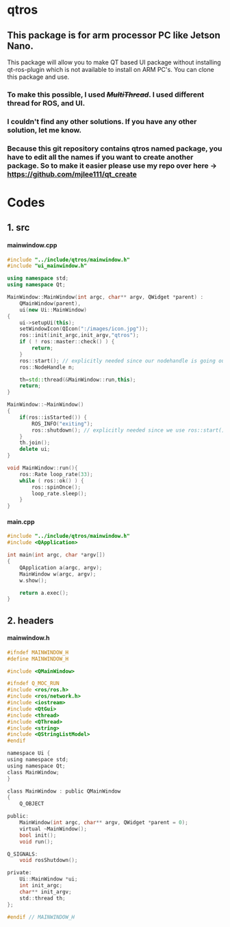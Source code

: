 # qtros
## This package is for arm processor PC like Jetson Nano.
This package will allow you to make QT based UI package without installing qt-ros-plugin which is not available to install on ARM PC's.
You can clone this package and use. 

### To make this possible, I used ~~_MultiThread_~~. I used different thread for ROS, and UI.
### I couldn't find any other solutions. If you have any other solution, let me know.
### Because this git repository contains qtros named package, you have to edit all the names if you want to create another package. So to make it easier please use my repo over here -> https://github.com/mjlee111/qt_create 

# Codes
## 1. src
#### mainwindow.cpp
```cpp
#include "../include/qtros/mainwindow.h"
#include "ui_mainwindow.h"

using namespace std;
using namespace Qt;

MainWindow::MainWindow(int argc, char** argv, QWidget *parent) :
    QMainWindow(parent),
    ui(new Ui::MainWindow)
{
    ui->setupUi(this);
    setWindowIcon(QIcon(":/images/icon.jpg"));
    ros::init(init_argc,init_argv,"qtros");
    if ( ! ros::master::check() ) {
        return;
    }
    ros::start(); // explicitly needed since our nodehandle is going out of scope.
    ros::NodeHandle n;

    th=std::thread(&MainWindow::run,this);
    return;
}

MainWindow::~MainWindow()
{
    if(ros::isStarted()) {
        ROS_INFO("exiting");
        ros::shutdown(); // explicitly needed since we use ros::start();
    }
    th.join();
    delete ui;
}

void MainWindow::run(){
    ros::Rate loop_rate(33);
    while ( ros::ok() ) {
        ros::spinOnce();
        loop_rate.sleep();
    }
}
```

#### main.cpp
```cpp
#include "../include/qtros/mainwindow.h"
#include <QApplication>

int main(int argc, char *argv[])
{
    QApplication a(argc, argv);
    MainWindow w(argc, argv);
    w.show();

    return a.exec();
}
```

## 2. headers
#### mainwindow.h
```h
#ifndef MAINWINDOW_H
#define MAINWINDOW_H

#include <QMainWindow>

#ifndef Q_MOC_RUN
#include <ros/ros.h>
#include <ros/network.h>
#include <iostream>
#include <QtGui>
#include <thread>
#include <QThread>
#include <string>
#include <QStringListModel>
#endif

namespace Ui {
using namespace std;
using namespace Qt;
class MainWindow;
}

class MainWindow : public QMainWindow
{
    Q_OBJECT

public:
    MainWindow(int argc, char** argv, QWidget *parent = 0);
    virtual ~MainWindow();
    bool init();
    void run();

Q_SIGNALS:
    void rosShutdown();

private:
    Ui::MainWindow *ui;
    int init_argc;
    char** init_argv;
    std::thread th;
};

#endif // MAINWINDOW_H
```
